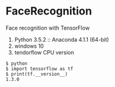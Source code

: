 # FaceRecognition
Face recognition with TensorFlow
1. Python 3.5.2 :: Anaconda 4.1.1 (64-bit)
2. windows 10
3. tendorflow CPU version

```
$ python
$ import tensorflow as tf
$ print(tf.__version__)
1.3.0
```
